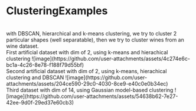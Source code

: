 # ClusteringExamples
<br/>
with DBSCAN, hierarchical and k-means clustering, we try to cluster 2 particular shapes (well separatable), then we try to cluster wines from an wine dataset.
<br/>
First artificial dataset with dim of 2, using k-means and hierachical clustering
![image](https://github.com/user-attachments/assets/4c274e6c-bc1a-4c26-8e78-f188f79d55bf)
<br/>
Second artificial dataset with dim of 2, using k-means, hierachical clustering and DBSCAN
![image](https://github.com/user-attachments/assets/204ce590-29c0-4030-8ce9-e40c0e0b34ec)
<br/>
Third dataset with dim of 14, using Gaussian model-based clustering
![image](https://github.com/user-attachments/assets/54638b62-7e27-42ee-9d0f-29ed37e60cb3)



